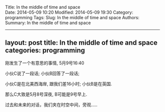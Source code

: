 Title: In the middle of time and space  
Date: 2014-05-09 10:20
Modified: 2014-05-09 19:30
Category: programming 
Tags: 
Slug: In the middle of time and space 
Authors: 
Summary: In the middle of time and space

--- 
layout: post 
title: In the middle of time and space   
categories: programming 
--- 

刚发生了一个有意思的事情, 5月9号16:40

小伙C说了一段话;
小伙B回答了一段话;

小伙C是在北美西海岸, 跟我们差16小时; 
小伙B是在英国.

那么C大致是5月8号深夜, B可能是9号早上.

过去和未来的对话，我们夹在时空中间，旁观.....

